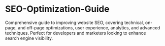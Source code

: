 # SEO-Optimization-Guide
Comprehensive guide to improving website SEO, covering technical, on-page, and off-page optimizations, user experience, analytics, and advanced techniques. Perfect for developers and marketers looking to enhance search engine visibility.
